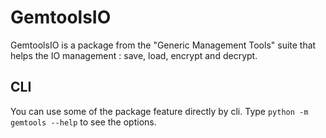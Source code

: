# GemtoolsIO

GemtoolsIO is a package from the "Generic Management Tools" suite that helps the IO management : save, load, encrypt and
decrypt.

## CLI

You can use some of the package feature directly by cli. Type `python -m gemtools --help` to see the options.